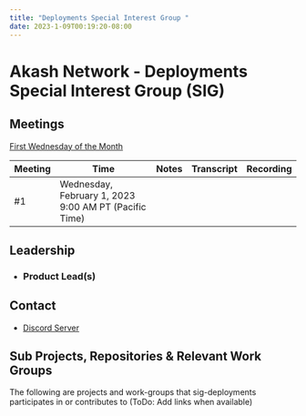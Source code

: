 ```yaml
---
title: "Deployments Special Interest Group "
date: 2023-1-09T00:19:20-08:00
---
```


# Akash Network - Deployments Special Interest Group (SIG)



## Meetings

[First Wednesday of the Month](https://calendar.google.com/calendar/u/0?cid=Y18yNWU1ZTM3NDhlNGM0YWI3YTU1ZjQxZmJjNWViZWJjYzBhMDNiNDBmYjAyODc4NWYxNDE1OWJmYWViZWExMmUyQGdyb3VwLmNhbGVuZGFyLmdvb2dsZS5jb20)



| Meeting | Time | Notes | Transcript | Recording
| --- | --- | --- | --- | --- |
| #1 | Wednesday, February 1, 2023 9:00 AM PT (Pacific Time) |  |  | 


## Leadership

- ### Product Lead(s)


## Contact

- [Discord Server](https://discord.com/channels/747885925232672829/1062751968172462271/1070354387295293500)


## Sub Projects, Repositories & Relevant Work Groups

The following are projects and work-groups that sig-deployments participates in or contributes to (ToDo: Add links when available)

